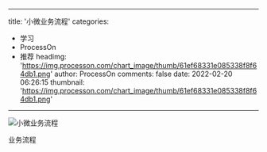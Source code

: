 
---
title: '小微业务流程'
categories: 
 - 学习
 - ProcessOn
 - 推荐
headimg: 'https://img.processon.com/chart_image/thumb/61ef68331e085338f8f64db1.png'
author: ProcessOn
comments: false
date: 2022-02-20 06:26:15
thumbnail: 'https://img.processon.com/chart_image/thumb/61ef68331e085338f8f64db1.png'
---

<div>   
<img class="thumb" alt="小微业务流程" src="https://img.processon.com/chart_image/thumb/61ef68331e085338f8f64db1.png" referrerpolicy="no-referrer">
<p>业务流程</p>  
</div>
            